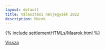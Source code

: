 ```yaml
---
layout: default
title: Választási névjegyzék 2022
description: Márok
---
```


{% include settlementHTMLs/Maarok.html %}

[Vissza](./)